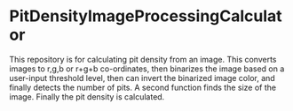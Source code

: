 # PitDensityImageProcessingCalculator
This repository is for calculating pit density from an image. This converts images to r,g,b or r+g+b co-ordinates, then binarizes the image based on a user-input threshold level, then can invert the binarized image color, and finally detects the number of pits. A second function finds the size of the image. Finally the pit density is calculated.

